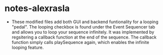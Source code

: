 # notes-alexrasla
- These modified files add both GUI and backend funtionality for a looping "pedal". The looping checkbox is found under the Event Sequencer tab and allows you to loop your sequence infinitely. It was implemented by regsitering a callback function at the end of the sequence. The callback function simply calls playSequence again, which enables the infinite looping feature.
